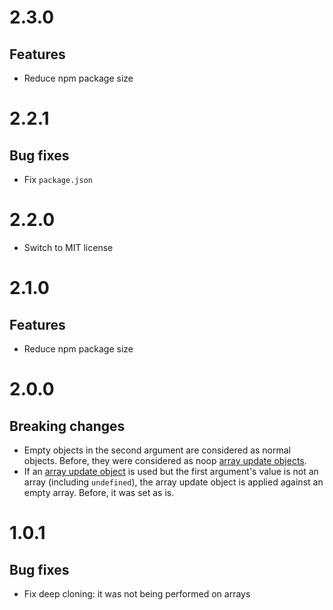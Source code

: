 # 2.3.0

## Features

- Reduce npm package size

# 2.2.1

## Bug fixes

- Fix `package.json`

# 2.2.0

- Switch to MIT license

# 2.1.0

## Features

- Reduce npm package size

# 2.0.0

## Breaking changes

- Empty objects in the second argument are considered as normal objects. Before,
  they were considered as noop [array update objects](README.md#arrays).
- If an [array update object](README.md#arrays) is used but the first argument's
  value is not an array (including `undefined`), the array update object is
  applied against an empty array. Before, it was set as is.

# 1.0.1

## Bug fixes

- Fix deep cloning: it was not being performed on arrays
